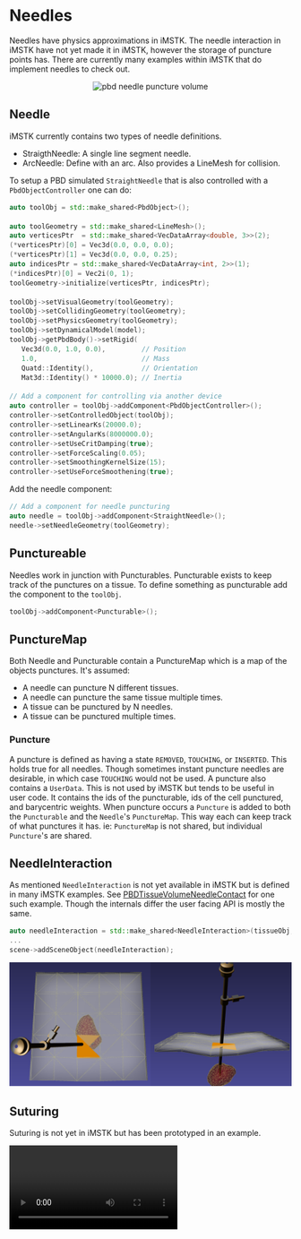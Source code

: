 # Needles

Needles have physics approximations in iMSTK. The needle interaction in iMSTK have not yet made it in iMSTK, however the storage of puncture points has. There are currently many examples within iMSTK that do implement needles to check out.

<p align="center">
  <img src="media/needleTissue.gif" alt="pbd needle puncture volume"/>
</p>

## Needle

iMSTK currently contains two types of needle definitions.
 - StraigthNeedle: A single line segment needle.
 - ArcNeedle: Define with an arc. Also provides a LineMesh for collision.

 To setup a PBD simulated `StraightNeedle` that is also controlled with a `PbdObjectController` one can do:

 ```cpp
 auto toolObj = std::make_shared<PbdObject>();

auto toolGeometry = std::make_shared<LineMesh>();
auto verticesPtr  = std::make_shared<VecDataArray<double, 3>>(2);
(*verticesPtr)[0] = Vec3d(0.0, 0.0, 0.0);
(*verticesPtr)[1] = Vec3d(0.0, 0.0, 0.25);
auto indicesPtr = std::make_shared<VecDataArray<int, 2>>(1);
(*indicesPtr)[0] = Vec2i(0, 1);
toolGeometry->initialize(verticesPtr, indicesPtr);

toolObj->setVisualGeometry(toolGeometry);
toolObj->setCollidingGeometry(toolGeometry);
toolObj->setPhysicsGeometry(toolGeometry);
toolObj->setDynamicalModel(model);
toolObj->getPbdBody()->setRigid(
    Vec3d(0.0, 1.0, 0.0),         // Position
    1.0,                          // Mass
    Quatd::Identity(),            // Orientation
    Mat3d::Identity() * 10000.0); // Inertia

// Add a component for controlling via another device
auto controller = toolObj->addComponent<PbdObjectController>();
controller->setControlledObject(toolObj);
controller->setLinearKs(20000.0);
controller->setAngularKs(8000000.0);
controller->setUseCritDamping(true);
controller->setForceScaling(0.05);
controller->setSmoothingKernelSize(15);
controller->setUseForceSmoothening(true);
 ```

Add the needle component:

```cpp
// Add a component for needle puncturing
auto needle = toolObj->addComponent<StraightNeedle>();
needle->setNeedleGeometry(toolGeometry);
```

## Punctureable

Needles work in junction with Puncturables. Puncturable exists to keep track of the punctures on a tissue. To define something as puncturable add the component to the `toolObj`.

```cpp
toolObj->addComponent<Puncturable>();
```

## PunctureMap

Both Needle and Puncturable contain a PunctureMap which is a map of the objects punctures. It's assumed:
 - A needle can puncture N different tissues.
 - A needle can puncture the same tissue multiple times.
 - A tissue can be punctured by N needles.
 - A tissue can be punctured multiple times.

### Puncture

A puncture is defined as having a state `REMOVED`, `TOUCHING`, or `INSERTED`. This holds true for all needles. Though sometimes instant puncture needles are desirable, in which case `TOUCHING` would not be used. A puncture also contains a `UserData`. This is not used by iMSTK but tends to be useful in user code. It contains the ids of the puncturable, ids of the cell punctured, and barycentric weights. When puncture occurs a `Puncture` is added to both the `Puncturable` and the `Needle`'s `PunctureMap`. This way each can keep track of what punctures it has. ie: `PunctureMap` is not shared, but individual `Puncture`'s are shared.

## NeedleInteraction

As mentioned `NeedleInteraction` is not yet available in iMSTK but is defined in many iMSTK examples. See [PBDTissueVolumeNeedleContact](Examples/PBDTissueVolumeNeedleContact.md) for one such example. Though the internals differ the user facing API is mostly the same.

```cpp
auto needleInteraction = std::make_shared<NeedleInteraction>(tissueObj, needleToolObj);
...
scene->addSceneObject(needleInteraction);
```

<p align="center">
  <img src="media/needles.png" alt="pbd needle puncture volume"/>
</p>

## Suturing

Suturing is not yet in iMSTK but has been prototyped in an example.

![type:video](./media/pbdSuturing.mp4)